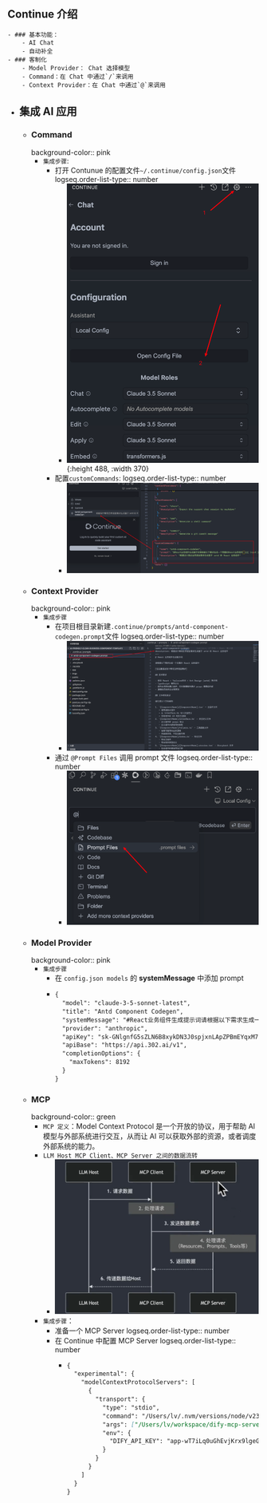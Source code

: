 ## Continue 介绍
	- ### 基本功能：
		- AI Chat
		- 自动补全
	- ### 客制化
		- Model Provider： Chat 选择模型
		- Command：在 Chat 中通过`/`来调用
		- Context Provider：在 Chat 中通过`@`来调用
- ## 集成 AI 应用
	- ### Command
	  background-color:: pink
		- `集成步骤`:
			- 打开 Contunue 的配置文件`~/.continue/config.json`文件
			  logseq.order-list-type:: number
				- ![image.png](../assets/image_1742393253128_0.png){:height 488, :width 370}
			- 配置`customCommands`:
			  logseq.order-list-type:: number
				- ![image.png](../assets/image_1742393742012_0.png)
	- ### Context Provider
	  background-color:: pink
		- `集成步骤`
			- 在项目根目录新建`.continue/prompts/antd-component-codegen.prompt`文件
			  logseq.order-list-type:: number
				- ![image.png](../assets/image_1742395372067_0.png)
			- 通过 `@Prompt Files` 调用 prompt 文件
			  logseq.order-list-type:: number
				- ![image.png](../assets/image_1742395473929_0.png)
	- ### Model Provider
	  background-color:: pink
		- `集成步骤`
			- 在 `config.json models` 的 **systemMessage** 中添加 prompt
			- ```markdown
			  {
			    "model": "claude-3-5-sonnet-latest",
			    "title": "Antd Component Codegen",
			    "systemMessage": "#React业务组件生成提示词请根据以下需求生成一个完整的React业务组件：[在这里描述设计稿或自然语言需求]##技术要求-使用React+TailwindCSS+AntDesign(antd)技术栈-TypeScript类型定义-组件必须是纯展示组件，所有数据操作通过props暴露给外部-遵循前后端状态分离原则##文件结构要求请生成以下文件结构：1.`[ComponentName]/[ComponentName].tsx`-主组件文件-使用函数式组件-从interface.ts导入类型定义-实现组件的UI和交互逻辑2.`[ComponentName]/interface.ts`-类型定义文件-定义组件的props接口-定义组件内部使用的类型3.`[ComponentName]/helpers.ts`-工具函数文件-抽离可复用的业务逻辑-纯函数实现，不包含副作用4.`[ComponentName]/index.ts`-导出文件-导出主组件-导出相关类型定义5.`[ComponentName]/[ComponentName].stories.tsx`-Storybook文件-包含组件的基础用法示例-展示不同props组合的效果##Props设计要求-所有异步操作（如数据获取、提交）都通过回调函数形式的props暴露-使用TypeScript为所有props提供完整的类型定义-props命名要符合业务语义-必要时提供默认值##样式要求-优先使用TailwindCSS类名-合理使用AntDesign组件-遵循响应式设计原则-注意组件间距和对齐##代码规范-使用ESLint推荐配置-组件和函数使用PascalCase命名-props和变量使用camelCase命名-代码需要适当的注释说明请根据以上要求，生成完整的组件代码。生成的代码应当：1.可以直接运行2.包含必要的类型定义3.包含基础的错误处理4.提供清晰的props文档",
			    "provider": "anthropic",
			    "apiKey": "sk-GNlgnfG5sZLN6B8xykDN3J0spjxnLApZPBmEYqxM7KpPoVrY",
			    "apiBase": "https://api.302.ai/v1",
			    "completionOptions": {
			      "maxTokens": 8192
			    }
			  }
			  ```
	- ### MCP
	  background-color:: green
		- `MCP 定义`：Model Context Protocol 是一个开放的协议，用于帮助 AI 模型与外部系统进行交互，从而让 AI 可以获取外部的资源，或者调度外部系统的能力。
		- `LLM Host MCP Client、MCP Server 之间的数据流转`
			- ![image.png](../assets/image_1742483931308_0.png)
		- `集成步骤`：
			- 准备一个 MCP Server
			  logseq.order-list-type:: number
			- 在 Continue 中配置 MCP Server
			  logseq.order-list-type:: number
				- ```markdown
				  {
				    "experimental": {
				      "modelContextProtocolServers": [
				        {
				          "transport": {
				            "type": "stdio",
				            "command": "/Users/lv/.nvm/versions/node/v23.5.0/bin/node",
				            "args": ["/Users/lv/workspace/dify-mcp-server/build/index.js"],
				            "env": {
				              "DIFY_API_KEY": "app-wT7iLq0uGhEvjKrx9lgeGhmj"
				            }
				          }
				        }
				      ]
				    }
				  }
				  ```